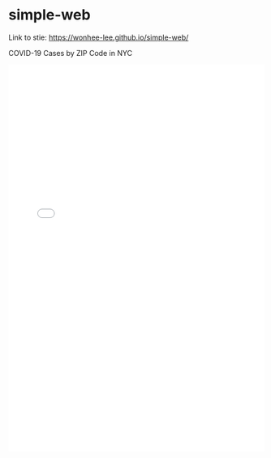 # simple-web

Link to stie: https://wonhee-lee.github.io/simple-web/

COVID-19 Cases by ZIP Code in NYC

<iframe src="//datawrapper.dwcdn.net/sCOFT/1/" width="100%" height="763" scrolling="no" frameborder="0" allowtransparency="true"></iframe>

